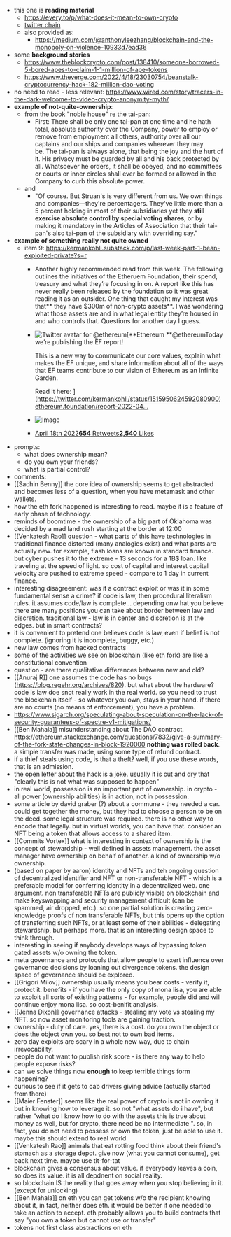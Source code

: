 - this one is **reading material**
    - https://every.to/p/what-does-it-mean-to-own-crypto
    - [twitter chain](https://twitter.com/anthonyleezhang/status/1505564537034100738?s=21)
    - also provided as: 
        - https://medium.com/@anthonyleezhang/blockchain-and-the-monopoly-on-violence-10933d7ead36
- some **background stories**
    - https://www.theblockcrypto.com/post/138410/someone-borrowed-5-bored-apes-to-claim-1-1-million-of-ape-tokens
    - https://www.theverge.com/2022/4/18/23030754/beanstalk-cryptocurrency-hack-182-million-dao-voting
- no need to read - less relevant: https://www.wired.com/story/tracers-in-the-dark-welcome-to-video-crypto-anonymity-myth/
- **example of not-quite-ownership**:
    - from the book "noble house" re the tai-pan:
        - First: There shall be only one tai-pan at one time and he hath total, absolute authority over the Company, power to employ or remove from employment all others, authority over all our captains and our ships and companies wherever they may be. The tai-pan is always alone, that being the joy and the hurt of it. His privacy must be guarded by all and his back protected by all. Whatsoever he orders, it shall be obeyed, and no committees or courts or inner circles shall ever be formed or allowed in the Company to curb this absolute power.
    - and
        - "Of course. But Struan's is very different from us. We own things and companies—they're percentagers. They've little more than a 5 percent holding in most of their subsidiaries yet they **still exercise absolute control by special voting shares**, or by making it mandatory in the Articles of Association that their tai-pan's also tai-pan of the subsidiary with overriding say."
- **example of something really not quite owned**
    - item 9: https://kermankohli.substack.com/p/last-week-part-1-bean-exploited-private?s=r 
        - Another highly recommended read from this week. The following outlines the initiatives of the Etheruem Foundation, their spend, treasury and what they’re focusing in on. A report like this has never really been released by the foundation so it was great reading it as an outsider. One thing that caught my interest was that** they have $300m of non-crypto assets**. I was wondering what those assets are and in what legal entity they’re housed in and who controls that. Questions for another day I guess.
        - ![Twitter avatar for @ethereum](https://cdn.substack.com/image/twitter_name/w_36/ethereum.jpg)[**Ethereum **@ethereumToday we’re publishing the EF report!
           
          This is a new way to communicate our core values, explain what makes the EF unique, and share information about all of the ways that EF teams contribute to our vision of Ethereum as an Infinite Garden.
          
          Read it here: ](https://twitter.com/kermankohli/status/1515950624592080900)[ethereum.foundation/report-2022-04…](https://ethereum.foundation/report-2022-04.pdf)
        - ![Image](https://cdn.substack.com/image/fetch/w_600,c_limit,f_auto,q_auto:good,fl_progressive:steep/https%3A%2F%2Fpbs.substack.com%2Fmedia%2FFQm9B1rWUAEFnTS.jpg)
        - [April 18th 2022**654** Retweets**2,540** Likes](https://twitter.com/kermankohli/status/1515950624592080900)
- prompts:
    - what does ownership mean?
    - do you own your friends?
    - what is partial control?
- comments:
- [[Sachin Benny]] the core idea of ownership seems to get abstracted and becomes less of a  question, when you have metamask and other wallets.
- how the eth fork happened is interesting to read. maybe it is a feature of early phase of technology.
- reminds of boomtime - the ownership of a big part of Oklahoma was decided by a mad land rush starting at the border at 12:00
- [[Venkatesh Rao]] question - what parts of this have technologies in traditional finance distorted (many analogies exist) and what parts are actually new. for example, flash loans are known in standard finance. but cyber pushes it to the extreme - 13 seconds for a 1B$ loan. like traveling at the speed of light. so cost of capital and interest capital velocity are pushed to extreme speed - compare to 1 day in current finance.  
- interesting disagreement: was it a contract exploit or was it in some fundamental sense a crime? if code is law, then procedural literalism rules. it assumes code/law is complete... depending onw hat you believe there are many positions you can take about border between law and discretion. traditional law - law is in center and discretion is at the edges. but in smart contracts?
- it is convenient to pretend one believes code is law, even if belief is not complete. (ignoring it is incomplete, buggy, etc.)
- new law comes from hacked contracts
- some of the activities we see on blockchain (like eth fork) are like a constitutional convention
- question - are there qualitative differences between new and old?
- [[Anuraj R]] one assumes the code has no bugs (https://blog.regehr.org/archives/820). but what about the hardware? code is law doe snot really work in the real world. so you need to trust the blockchain itself - so whatever you own, stays in your hand. if there are no courts (no means of enforcement), you have a problem.
- https://www.sigarch.org/speculating-about-speculation-on-the-lack-of-security-guarantees-of-spectre-v1-mitigations/
- [[Ben Mahala]] misunderstanding about The DAO contract. https://ethereum.stackexchange.com/questions/7832/give-a-summary-of-the-fork-state-changes-in-block-1920000 **nothing was rolled back**. a simple transfer was made, using some type of refund contract.
- if a thief steals using code, is that a theft? well, if you use these words, that is an admission.
- the open letter about the hack is a joke. usually it is cut and dry that "clearly this is not what was supposed to happen"
- in real world, possession is an important part of ownership. in crypto - all power (ownership abilities) is in action, not in possession.
- some article by david graber (?) about a commune - they needed a car. could get together the money, but they had to choose a person to be on the deed. some legal structure was required. there is no other way to encode that legally. but in virtual worlds, you can have that. consider an NFT being a token that allows access to a  shared item.
- [[Commits Vortex]] what is interesting in context of ownership is the concept of stewardship - well defined in assets management. the asset manager have ownership on behalf of another. a kind of ownership w/o ownership.
-  (based on paper by aaron) identity and NFTs and teh ongoing question of decentralized identifier and NFT or non-transferable NFT - which is a preferable model for conferring identity in a decentralized web. one argument. non transferable NFTs are publicly visible on blockchain and make keyswapping and security management difficult (can be spammed, air dropped, etc.). so one partial solution is creating zero-knowledge proofs of non transferable NFTs, but this opens up the option of transferring such NFTs, or at least some of their abilities - delegating stewardship, but perhaps more. that is an interesting design space to think through.
- interesting in seeing if anybody develops ways of bypassing token gated assets w/o owning the token.
- meta governance and protocols that allow people to exert influence over governance decisions by loaning out divergence tokens. the design space of governance should be explored.
- [[Grigori Milov]] ownership usually means you bear costs - verify it, protect it. benefits - if you have the only copy of mona lisa, you are able to exploit all sorts of existing patterns - for example, people did and will continue enjoy mona lisa. so cost-benifit analysis.
- [[Jenna Dixon]] governance attacks - stealing my vote vs stealing my NFT. so now asset monitoring tools are gaining traction.
- ownership - duty of care. yes, there is a cost. do you own the object or does the object own you. so best not to own bad items.
- zero day exploits are scary in a whole new way, due to chain irrevocability.
- people do not want to publish risk score - is there any way to help people expose risks?
- can we solve things now __enough__ to keep terrible things form happening? 
- curious to see if it gets to cab drivers giving advice (actually started from there)
- [[Maier Fenster]] seems like the real power of crypto is not in owning it but in knowing how to leverage it. so not "what assets do i have", but rather "what do I know how to do with the assets this is true about money as well, but for crypto, there need be no intermediate ". so, in fact, you do not need to possess or own the token, just be able to use it. maybe this should extend to real world 
- [[Venkatesh Rao]] animals that eat rotting food think about their friend's stomach as a storage depot. give now (what you cannot consume), get back next time. maybe use tit-for-tat
- blockchain gives  a consensus about value. if everybody leaves a coin, so does its value. it is all depdnent on social reality.
- so blockchain IS the reality that goes away when you stop believing in it. (except for unlocking)
- [[Ben Mahala]] on eth you can get tokens w/o the recipient knowing about it, in fact, neither does eth. it would be better if one needed to take an action to accept. eth probably allows you to build contracts that say "you own a token but cannot use or transfer"
- tokens not first class abstractions on eth
